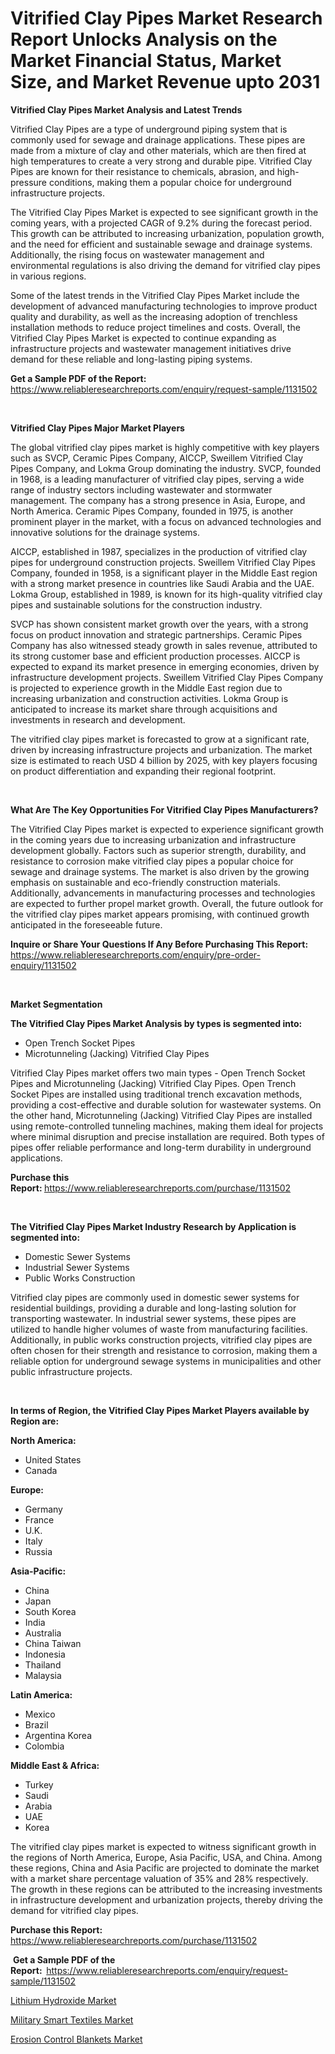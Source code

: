 <p><h1>Vitrified Clay Pipes Market Research Report Unlocks Analysis on the Market Financial Status, Market Size, and Market Revenue upto 2031</h1></p><p><strong>Vitrified Clay Pipes Market Analysis and Latest Trends</strong></p>
<p><p>Vitrified Clay Pipes are a type of underground piping system that is commonly used for sewage and drainage applications. These pipes are made from a mixture of clay and other materials, which are then fired at high temperatures to create a very strong and durable pipe. Vitrified Clay Pipes are known for their resistance to chemicals, abrasion, and high-pressure conditions, making them a popular choice for underground infrastructure projects.</p><p>The Vitrified Clay Pipes Market is expected to see significant growth in the coming years, with a projected CAGR of 9.2% during the forecast period. This growth can be attributed to increasing urbanization, population growth, and the need for efficient and sustainable sewage and drainage systems. Additionally, the rising focus on wastewater management and environmental regulations is also driving the demand for vitrified clay pipes in various regions.</p><p>Some of the latest trends in the Vitrified Clay Pipes Market include the development of advanced manufacturing technologies to improve product quality and durability, as well as the increasing adoption of trenchless installation methods to reduce project timelines and costs. Overall, the Vitrified Clay Pipes Market is expected to continue expanding as infrastructure projects and wastewater management initiatives drive demand for these reliable and long-lasting piping systems.</p></p>
<p><strong>Get a Sample PDF of the Report:&nbsp;</strong> <a href="https://www.reliableresearchreports.com/enquiry/request-sample/1131502">https://www.reliableresearchreports.com/enquiry/request-sample/1131502</a></p>
<p>&nbsp;</p>
<p><strong>Vitrified Clay Pipes Major Market Players</strong></p>
<p><p>The global vitrified clay pipes market is highly competitive with key players such as SVCP, Ceramic Pipes Company, AICCP, Sweillem Vitrified Clay Pipes Company, and Lokma Group dominating the industry. SVCP, founded in 1968, is a leading manufacturer of vitrified clay pipes, serving a wide range of industry sectors including wastewater and stormwater management. The company has a strong presence in Asia, Europe, and North America. Ceramic Pipes Company, founded in 1975, is another prominent player in the market, with a focus on advanced technologies and innovative solutions for the drainage systems.</p><p>AICCP, established in 1987, specializes in the production of vitrified clay pipes for underground construction projects. Sweillem Vitrified Clay Pipes Company, founded in 1958, is a significant player in the Middle East region with a strong market presence in countries like Saudi Arabia and the UAE. Lokma Group, established in 1989, is known for its high-quality vitrified clay pipes and sustainable solutions for the construction industry.</p><p>SVCP has shown consistent market growth over the years, with a strong focus on product innovation and strategic partnerships. Ceramic Pipes Company has also witnessed steady growth in sales revenue, attributed to its strong customer base and efficient production processes. AICCP is expected to expand its market presence in emerging economies, driven by infrastructure development projects. Sweillem Vitrified Clay Pipes Company is projected to experience growth in the Middle East region due to increasing urbanization and construction activities. Lokma Group is anticipated to increase its market share through acquisitions and investments in research and development.</p><p>The vitrified clay pipes market is forecasted to grow at a significant rate, driven by increasing infrastructure projects and urbanization. The market size is estimated to reach USD 4 billion by 2025, with key players focusing on product differentiation and expanding their regional footprint.</p></p>
<p>&nbsp;</p>
<p><strong>What Are The Key Opportunities For Vitrified Clay Pipes Manufacturers?</strong></p>
<p><p>The Vitrified Clay Pipes market is expected to experience significant growth in the coming years due to increasing urbanization and infrastructure development globally. Factors such as superior strength, durability, and resistance to corrosion make vitrified clay pipes a popular choice for sewage and drainage systems. The market is also driven by the growing emphasis on sustainable and eco-friendly construction materials. Additionally, advancements in manufacturing processes and technologies are expected to further propel market growth. Overall, the future outlook for the vitrified clay pipes market appears promising, with continued growth anticipated in the foreseeable future.</p></p>
<p><strong>Inquire or Share Your Questions If Any Before Purchasing This Report:</strong> <a href="https://www.reliableresearchreports.com/enquiry/pre-order-enquiry/1131502">https://www.reliableresearchreports.com/enquiry/pre-order-enquiry/1131502</a></p>
<p>&nbsp;</p>
<p><strong>Market Segmentation</strong></p>
<p><strong>The Vitrified Clay Pipes Market Analysis by types is segmented into:</strong></p>
<p><ul><li>Open Trench Socket Pipes</li><li>Microtunneling (Jacking) Vitrified Clay Pipes</li></ul></p>
<p><p>Vitrified Clay Pipes market offers two main types - Open Trench Socket Pipes and Microtunneling (Jacking) Vitrified Clay Pipes. Open Trench Socket Pipes are installed using traditional trench excavation methods, providing a cost-effective and durable solution for wastewater systems. On the other hand, Microtunneling (Jacking) Vitrified Clay Pipes are installed using remote-controlled tunneling machines, making them ideal for projects where minimal disruption and precise installation are required. Both types of pipes offer reliable performance and long-term durability in underground applications.</p></p>
<p><strong>Purchase this Report:&nbsp;</strong><a href="https://www.reliableresearchreports.com/purchase/1131502">https://www.reliableresearchreports.com/purchase/1131502</a></p>
<p>&nbsp;</p>
<p><strong>The Vitrified Clay Pipes Market Industry Research by Application is segmented into:</strong></p>
<p><ul><li>Domestic Sewer Systems</li><li>Industrial Sewer Systems</li><li>Public Works Construction</li></ul></p>
<p><p>Vitrified clay pipes are commonly used in domestic sewer systems for residential buildings, providing a durable and long-lasting solution for transporting wastewater. In industrial sewer systems, these pipes are utilized to handle higher volumes of waste from manufacturing facilities. Additionally, in public works construction projects, vitrified clay pipes are often chosen for their strength and resistance to corrosion, making them a reliable option for underground sewage systems in municipalities and other public infrastructure projects.</p></p>
<p>&nbsp;</p>
<p><strong>In terms of Region, the Vitrified Clay Pipes Market Players available by Region are:</strong></p>
<p>
    <p> <strong> North America: </strong>
        <ul>
            <li>United States</li>
            <li>Canada</li>
        </ul>
        </p> 
    <p> <strong> Europe: </strong>
        <ul>
            <li>Germany</li>
            <li>France</li>
            <li>U.K.</li>
            <li>Italy</li>
            <li>Russia</li>
        </ul>
        </p> 
    <p> <strong> Asia-Pacific: </strong>
        <ul>
            <li>China</li>
            <li>Japan</li>
            <li>South Korea</li>
            <li>India</li>
            <li>Australia</li>
            <li>China Taiwan</li>
            <li>Indonesia</li>
            <li>Thailand</li>
            <li>Malaysia</li>
        </ul>
        </p> 
    <p> <strong> Latin America: </strong>
        <ul>
            <li>Mexico</li>
            <li>Brazil</li>
            <li>Argentina Korea</li>
            <li>Colombia</li>
        </ul>
        </p> 
    <p> <strong> Middle East & Africa: </strong>
        <ul>
            <li>Turkey</li>
            <li>Saudi</li>
            <li>Arabia</li>
            <li>UAE</li>
            <li>Korea</li>
        </ul>
    </p>
    </p>
<p><p>The vitrified clay pipes market is expected to witness significant growth in the regions of North America, Europe, Asia Pacific, USA, and China. Among these regions, China and Asia Pacific are projected to dominate the market with a market share percentage valuation of 35% and 28% respectively. The growth in these regions can be attributed to the increasing investments in infrastructure development and urbanization projects, thereby driving the demand for vitrified clay pipes.</p></p>
<p><strong>Purchase this Report: </strong><a href="https://www.reliableresearchreports.com/purchase/1131502">https://www.reliableresearchreports.com/purchase/1131502</a></p>
<p>&nbsp;<strong>Get a Sample PDF of the Report:&nbsp;&nbsp;</strong><a href="https://www.reliableresearchreports.com/enquiry/request-sample/1131502">https://www.reliableresearchreports.com/enquiry/request-sample/1131502</a></p>
<p><strong></strong></p>
<p><p><a href="https://github.com/jsmusil/Market-Research-Report-List-2/blob/main/lithium-hydroxide-market.md">Lithium Hydroxide Market</a></p><p><a href="https://github.com/yemakinde/Market-Research-Report-List-1/blob/main/military-smart-textiles-market.md">Military Smart Textiles Market</a></p><p><a href="https://github.com/bmorecock/Market-Research-Report-List-2/blob/main/erosion-control-blankets-market.md">Erosion Control Blankets Market</a></p></p>